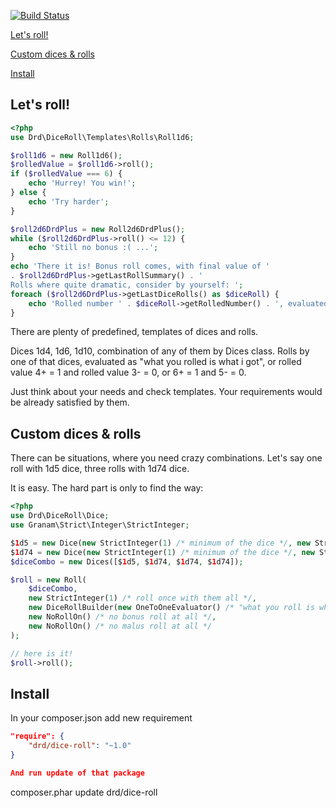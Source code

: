 [![Build Status](https://travis-ci.org/jaroslavtyc/drd-dice-roll.svg?branch=master)](https://travis-ci.org/jaroslavtyc/drd-dice-roll)

[Let's roll!](#lets-roll)

[Custom dices & rolls](#custom-dices--rolls)

[Install](#install)

## Let's roll!

```php
<?php
use Drd\DiceRoll\Templates\Rolls\Roll1d6;

$roll1d6 = new Roll1d6();
$rolledValue = $roll1d6->roll();
if ($rolledValue === 6) {
    echo 'Hurrey! You win!';
} else {
    echo 'Try harder';
}

$roll2d6DrdPlus = new Roll2d6DrdPlus();
while ($roll2d6DrdPlus->roll() <= 12) {
    echo 'Still no bonus :( ...';
}
echo 'There it is! Bonus roll comes, with final value of '
. $roll2d6DrdPlus->getLastRollSummary() . '
Rolls where quite dramatic, consider by yourself: ';
foreach ($roll2d6DrdPlus->getLastDiceRolls() as $diceRoll) {
    echo 'Rolled number ' . $diceRoll->getRolledNumber() . ', evaluated as value ' . $diceRoll->getEvaluatedValue(); 
}
```
There are plenty of predefined, templates of dices and rolls.

Dices 1d4, 1d6, 1d10, combination of any of them by Dices class.
Rolls by one of that dices, evaluated as "what you rolled is what i got", or rolled value 4+ = 1 and rolled value 3- = 0, or 6+ = 1 and 5- = 0.

Just think about your needs and check templates. Your requirements would be already satisfied by them.


## Custom dices & rolls
There can be situations, where you need crazy combinations. Let's say one roll with 1d5 dice, three rolls with 1d74 dice.

It is easy. The hard part is only to find the way:
```php
<?php
use Drd\DiceRoll\Dice;
use Granam\Strict\Integer\StrictInteger;

$1d5 = new Dice(new StrictInteger(1) /* minimum of the dice */, new StrictInteger(5) /* maximum of the dice */);
$1d74 = new Dice(new StrictInteger(1) /* minimum of the dice */, new StrictInteger(74) /* maximum of the dice */);
$diceCombo = new Dices([$1d5, $1d74, $1d74, $1d74]);

$roll = new Roll(
    $diceCombo,
    new StrictInteger(1) /* roll once with them all */,
    new DiceRollBuilder(new OneToOneEvaluator() /* "what you roll is what you get" */),
    new NoRollOn() /* no bonus roll at all */,
    new NoRollOn() /* no malus roll at all */
);

// here is it!
$roll->roll();

```

## Install
In your composer.json add new requirement

```json
"require": {
    "drd/dice-roll": "~1.0"
}

And run update of that package
```
composer.phar update drd/dice-roll
```
